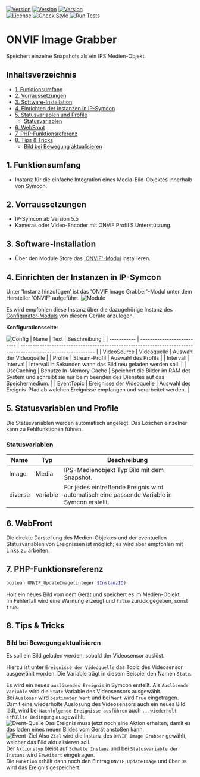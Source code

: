 [![Version](https://img.shields.io/badge/Symcon-PHPModul-red.svg)](https://www.symcon.de/service/dokumentation/entwicklerbereich/sdk-tools/sdk-php/)
[![Version](https://img.shields.io/badge/Modul%20Version-1.00-blue.svg)]()
[![Version](https://img.shields.io/badge/Symcon%20Version-5.5%20%3E-green.svg)](https://www.symcon.de/forum/threads/41251-IP-Symcon-5-5-%28Testing%29)  
[![License](https://img.shields.io/badge/License-CC%20BY--NC--SA%204.0-green.svg)](https://creativecommons.org/licenses/by-nc-sa/4.0/)
[![Check Style](https://github.com/Nall-chan/ONVIF/workflows/Check%20Style/badge.svg)](https://github.com/Nall-chan/ONVIF/actions) [![Run Tests](https://github.com/Nall-chan/ONVIF/workflows/Run%20Tests/badge.svg)](https://github.com/Nall-chan/ONVIF/actions)  

# ONVIF Image Grabber
Speichert einzelne Snapshots als ein IPS Medien-Objekt.  

## Inhaltsverzeichnis <!-- omit in toc -->

- [1. Funktionsumfang](#1-funktionsumfang)
- [2. Vorraussetzungen](#2-vorraussetzungen)
- [3. Software-Installation](#3-software-installation)
- [4. Einrichten der Instanzen in IP-Symcon](#4-einrichten-der-instanzen-in-ip-symcon)
- [5. Statusvariablen und Profile](#5-statusvariablen-und-profile)
  - [Statusvariablen](#statusvariablen)
- [6. WebFront](#6-webfront)
- [7. PHP-Funktionsreferenz](#7-php-funktionsreferenz)
- [8. Tips & Tricks](#8-tips--tricks)
  - [Bild bei Bewegung aktualisieren](#bild-bei-bewegung-aktualisieren)

## 1. Funktionsumfang

* Instanz für die einfache Integration eines Media-Bild-Objektes innerhalb von Symcon.  

## 2. Vorraussetzungen

* IP-Symcon ab Version 5.5
* Kameras oder Video-Encoder mit ONVIF Profil S Unterstützung.

## 3. Software-Installation

* Über den Module Store das ['ONVIF'-Modul](../README.md) installieren.

## 4. Einrichten der Instanzen in IP-Symcon

 Unter 'Instanz hinzufügen' ist das 'ONVIF Image Grabber'-Modul unter dem Hersteller 'ONVIF' aufgeführt.
![Module](../imgs/Module.png)  

 Es wird empfohlen diese Instanz über die dazugehörige Instanz des [Configurator-Moduls](../ONVIF%20Configurator/README.md) von diesem Geräte anzulegen.  
 
__Konfigurationsseite__:

![Config](imgs/Config.png)
| Name        | Text                       | Beschreibung                                                                                                  |
| ----------- | -------------------------- | ------------------------------------------------------------------------------------------------------------- |
| VideoSource | Videoquelle                | Auswahl der Videoquelle                                                                                       |
| Profile     | Stream-Profil              | Auswahl des Profils                                                                                           |
| Intervall   | Interval                   | Intervall in Sekunden wann das Bild neu geladen werden soll.                                                  |
| UseCaching  | Benutze In-Memory Cache    | Speichert die Bilder im RAM des System und schreibt sie nur beim beenden des Dienstes auf das Speichermedium. |
| EventTopic  | Ereignisse der Videoquelle | Auswahl des Ereignis-Pfad ab welchen Ereignisse empfangen und verarbeitet werden.                             |

## 5. Statusvariablen und Profile

Die Statusvariablen werden automatisch angelegt. Das Löschen einzelner kann zu Fehlfunktionen führen.

### Statusvariablen

| Name    | Typ      | Beschreibung                                                                                |
| ------- | -------- | ------------------------------------------------------------------------------------------- |
| Image   | Media    | IPS-Medienobjekt Typ Bild mit dem Snapshot.                                                 |
| diverse | variable | Für jedes eintreffende Ereignis wird automatisch eine passende Variable in Symcon erstellt. |

## 6. WebFront

Die direkte Darstellung des Medien-Objektes und der eventuellen Statusvariablen von Ereignissen ist möglich; es wird aber empfohlen mit Links zu arbeiten.  

## 7. PHP-Funktionsreferenz

``` php
boolean ONVIF_UpdateImage(integer $InstanzID)
```
Holt ein neues Bild vom dem Gerät und speichert es im Medien-Objekt.  
Im Fehlerfall wird eine Warnung erzeugt und `false` zurück gegeben, sonst `true`.

## 8. Tips & Tricks

### Bild bei Bewegung aktualisieren  
Es soll ein Bild geladen werden, sobald der Videosensor auslöst.  

Hierzu ist unter `Ereignisse der Videoquelle` das Topic des Videosensor ausgewählt worden.
Die Variable trägt in diesem Beispiel den Namen `State`.  

Es wird ein neues `auslösendes Ereignis` in Symcon erstellt.
Als `Auslösende Variable` wird die `State` Variable des Videosensors ausgewählt.  
Bei `Auslöser` wird `bestimmter Wert` und bei `Wert` wird `True` eingetragen.
Damit eine wiederholte Auslösung des Videosensors auch ein neues Bild lädt, wird bei `Nachfolgende Ereignisse ausführen` auch `...wiederholt erfüllte Bedingung` ausgewählt.  
![Event-Quelle](imgs/Event1.png)
Das Ereignis muss jetzt noch eine Aktion erhalten, damit es das laden eines neuen Bildes vom Gerät anstoßen kann.  
![Event-Ziel](imgs/Event2.png)
Also `Ziel` wird die Instanz des `ONVIF Image Grabber` gewählt, welcher das Bild aktualisieren soll.  
Der `Aktionstyp` bleibt auf `Schalte Instanz` und bei `Statusvariable der Instanz` wird `Erweitert` eingetragen.  
Die `Funktion` erhält dann noch den Eintrag `ONVIF_UpdateImage` und über `OK` wird das Ereignis gespeichert.  

